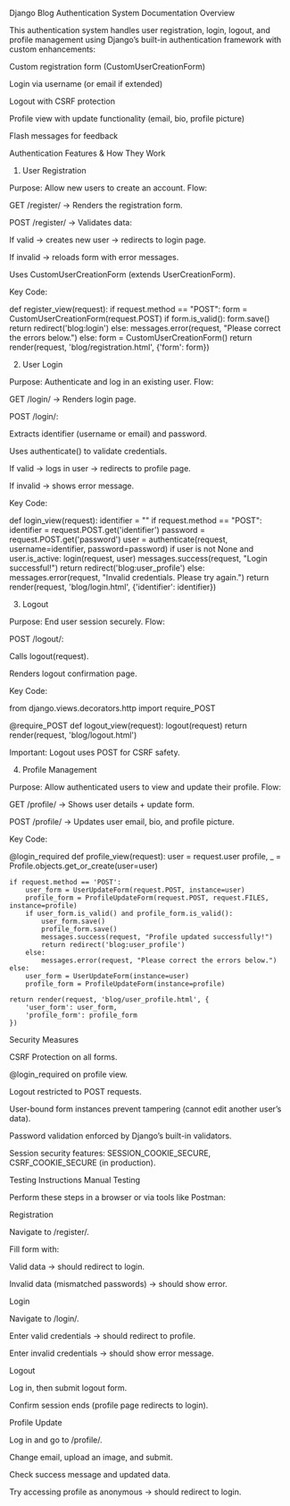 Django Blog Authentication System Documentation
Overview

This authentication system handles user registration, login, logout, and profile management using Django’s built-in authentication framework with custom enhancements:

Custom registration form (CustomUserCreationForm)

Login via username (or email if extended)

Logout with CSRF protection

Profile view with update functionality (email, bio, profile picture)

Flash messages for feedback

Authentication Features & How They Work
1. User Registration

Purpose: Allow new users to create an account.
Flow:

GET /register/ → Renders the registration form.

POST /register/ → Validates data:

If valid → creates new user → redirects to login page.

If invalid → reloads form with error messages.

Uses CustomUserCreationForm (extends UserCreationForm).

Key Code:

def register_view(request):
    if request.method == "POST":
        form = CustomUserCreationForm(request.POST)
        if form.is_valid():
            form.save()
            return redirect('blog:login')
        else:
            messages.error(request, "Please correct the errors below.")
    else:
        form = CustomUserCreationForm()
    return render(request, 'blog/registration.html', {'form': form})

2. User Login

Purpose: Authenticate and log in an existing user.
Flow:

GET /login/ → Renders login page.

POST /login/:

Extracts identifier (username or email) and password.

Uses authenticate() to validate credentials.

If valid → logs in user → redirects to profile page.

If invalid → shows error message.

Key Code:

def login_view(request):
    identifier = ""
    if request.method == "POST":
        identifier = request.POST.get('identifier')
        password = request.POST.get('password')
        user = authenticate(request, username=identifier, password=password)
        if user is not None and user.is_active:
            login(request, user)
            messages.success(request, "Login successful!")
            return redirect('blog:user_profile')
        else:
            messages.error(request, "Invalid credentials. Please try again.")
    return render(request, 'blog/login.html', {'identifier': identifier})

3. Logout

Purpose: End user session securely.
Flow:

POST /logout/:

Calls logout(request).

Renders logout confirmation page.

Key Code:

from django.views.decorators.http import require_POST

@require_POST
def logout_view(request):
    logout(request)
    return render(request, 'blog/logout.html')


Important: Logout uses POST for CSRF safety.

4. Profile Management

Purpose: Allow authenticated users to view and update their profile.
Flow:

GET /profile/ → Shows user details + update form.

POST /profile/ → Updates user email, bio, and profile picture.

Key Code:

@login_required
def profile_view(request):
    user = request.user
    profile, _ = Profile.objects.get_or_create(user=user)

    if request.method == 'POST':
        user_form = UserUpdateForm(request.POST, instance=user)
        profile_form = ProfileUpdateForm(request.POST, request.FILES, instance=profile)
        if user_form.is_valid() and profile_form.is_valid():
            user_form.save()
            profile_form.save()
            messages.success(request, "Profile updated successfully!")
            return redirect('blog:user_profile')
        else:
            messages.error(request, "Please correct the errors below.")
    else:
        user_form = UserUpdateForm(instance=user)
        profile_form = ProfileUpdateForm(instance=profile)

    return render(request, 'blog/user_profile.html', {
        'user_form': user_form,
        'profile_form': profile_form
    })

Security Measures

CSRF Protection on all forms.

@login_required on profile view.

Logout restricted to POST requests.

User-bound form instances prevent tampering (cannot edit another user’s data).

Password validation enforced by Django’s built-in validators.

Session security features: SESSION_COOKIE_SECURE, CSRF_COOKIE_SECURE (in production).

Testing Instructions
Manual Testing

Perform these steps in a browser or via tools like Postman:

Registration

Navigate to /register/.

Fill form with:

Valid data → should redirect to login.

Invalid data (mismatched passwords) → should show error.

Login

Navigate to /login/.

Enter valid credentials → should redirect to profile.

Enter invalid credentials → should show error message.

Logout

Log in, then submit logout form.

Confirm session ends (profile page redirects to login).

Profile Update

Log in and go to /profile/.

Change email, upload an image, and submit.

Check success message and updated data.

Try accessing profile as anonymous → should redirect to login.
